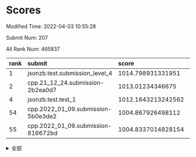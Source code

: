 # Scores

Modified Time: 2022-04-03 10:55:28

Submit Num: 207

All Rank Num: 465837

| rank |               submit               |       score        |       sigma        | pk_num |
| :--- | :--------------------------------- | :----------------- | :----------------- | :----- |
| 1    | jsonzb.test.submission_level_4     | 1014.798931331951  | 0.8523649369818858 | 9005   |
| 2    | cpp.21_12_24.submission-2b2ea0d7   | 1013.01234346675   | 0.8029156042537113 | 9002   |
| 4    | jsonzb.test.test_1                 | 1012.1643213242562 | 0.785247453155436  | 8996   |
| 54   | cpp.2022_01_09.submission-5b0e3de2 | 1004.867926498112  | 0.7261945809250601 | 9006   |
| 55   | cpp.2022_01_09.submission-816672bd | 1004.8337014828154 | 0.7217457663303052 | 9003   |


<details>
<summary>全部</summary>

| rank |                 submit                 |       score        |       sigma        | pk_num |
| :--- | :------------------------------------- | :----------------- | :----------------- | :----- |
| 1    | jsonzb.test.submission_level_4         | 1014.798931331951  | 0.8523649369818858 | 9005   |
| 2    | cpp.21_12_24.submission-2b2ea0d7       | 1013.01234346675   | 0.8029156042537113 | 9002   |
| 3    | gobigger.level_3.submission_level_3_25 | 1012.5791949961003 | 0.7836267331542969 | 9004   |
| 4    | jsonzb.test.test_1                     | 1012.1643213242562 | 0.785247453155436  | 8996   |
| 5    | gobigger.level_3.submission_level_3_26 | 1011.7055143367355 | 0.7704309810426303 | 9005   |
| 6    | gobigger.level_3.submission_level_3_0  | 1011.6403204030703 | 0.7753657450671902 | 9002   |
| 7    | gobigger.level_3.submission_level_3_21 | 1011.4918319689515 | 0.7732344288580719 | 9002   |
| 8    | gobigger.level_3.submission_level_3_8  | 1011.2379459613164 | 0.7937044816146264 | 9001   |
| 9    | gobigger.level_3.submission_level_3_22 | 1011.1131740085414 | 0.7763401232768457 | 9004   |
| 10   | gobigger.level_3.submission_level_3_32 | 1010.8156607188588 | 0.7693807635383743 | 9003   |
| 11   | gobigger.level_3.submission_level_3_46 | 1010.8090069339025 | 0.7611865266598387 | 8996   |
| 12   | gobigger.level_3.submission_level_3_5  | 1010.7282682992804 | 0.7643601724398005 | 9004   |
| 13   | gobigger.level_3.submission_level_3_23 | 1010.6897361665244 | 0.7919607418625696 | 8999   |
| 14   | gobigger.level_3.submission_level_3_11 | 1010.6855088226534 | 0.7606341473313526 | 9003   |
| 15   | gobigger.level_3.submission_level_3_15 | 1010.6444679497405 | 0.7718160599345778 | 9003   |
| 16   | gobigger.level_3.submission_level_3_37 | 1010.4688914253936 | 0.7805191573411855 | 9001   |
| 17   | gobigger.level_3.submission_level_3_27 | 1010.4283095057036 | 0.7542104580145647 | 9006   |
| 18   | gobigger.level_3.submission_level_3_4  | 1010.4189519322201 | 0.7498234964717457 | 9001   |
| 19   | gobigger.level_3.submission_level_3_16 | 1010.3752244890889 | 0.7896954119730398 | 8996   |
| 20   | gobigger.level_3.submission_level_3_34 | 1010.3023675877374 | 0.7578297903348838 | 9002   |
| 21   | gobigger.level_3.submission_level_3_18 | 1010.2678692172723 | 0.7601880332065164 | 9004   |
| 22   | gobigger.level_3.submission_level_3_28 | 1010.2390888075685 | 0.7537239938276746 | 9000   |
| 23   | gobigger.level_3.submission_level_3_35 | 1010.1197120365964 | 0.7408582805278355 | 9006   |
| 24   | gobigger.level_3.submission_level_3_49 | 1010.0797532579008 | 0.7654781961891979 | 9004   |
| 25   | gobigger.level_3.submission_level_3_36 | 1010.0655524004283 | 0.7527524416880209 | 9004   |
| 26   | gobigger.level_3.submission_level_3_20 | 1009.9867089188532 | 0.7446119576254174 | 9005   |
| 27   | gobigger.level_3.submission_level_3_24 | 1009.9184483465204 | 0.7341453699624018 | 8997   |
| 28   | gobigger.level_3.submission_level_3_40 | 1009.8216072561547 | 0.7647472686099017 | 9005   |
| 29   | gobigger.level_3.submission_level_3_29 | 1009.8151405611719 | 0.7523852240522159 | 9001   |
| 30   | gobigger.level_3.submission_level_3_17 | 1009.7911347213242 | 0.757068954280894  | 9003   |
| 31   | gobigger.level_3.submission_level_3_38 | 1009.7550037287161 | 0.7619132177012967 | 9005   |
| 32   | gobigger.level_3.submission_level_3_12 | 1009.7113459737243 | 0.7492648061909448 | 9005   |
| 33   | gobigger.level_3.submission_level_3_39 | 1009.7063676537132 | 0.7414905826826824 | 8998   |
| 34   | gobigger.level_3.submission_level_3_13 | 1009.6195063662441 | 0.7391016375122184 | 9001   |
| 35   | gobigger.level_3.submission_level_3_42 | 1009.5958319920263 | 0.7375160440408527 | 9005   |
| 36   | gobigger.level_3.submission_level_3_33 | 1009.5784868462589 | 0.746466145732033  | 9000   |
| 37   | gobigger.level_3.submission_level_3_31 | 1009.4894584615438 | 0.750800114463833  | 8996   |
| 38   | gobigger.level_3.submission_level_3_6  | 1009.4467757623745 | 0.7449367461589512 | 9005   |
| 39   | gobigger.level_3.submission_level_3_7  | 1009.3796079687153 | 0.7508389117285504 | 9003   |
| 40   | gobigger.level_3.submission_level_3_47 | 1009.3719641981269 | 0.7847750790897273 | 9002   |
| 41   | gobigger.level_3.submission_level_3_43 | 1009.36618414486   | 0.7341289988734021 | 9004   |
| 42   | gobigger.level_3.submission_level_3_19 | 1009.2983605776743 | 0.7604178842745489 | 9000   |
| 43   | gobigger.level_3.submission_level_3_1  | 1009.2612315302753 | 0.7625492705665662 | 9005   |
| 44   | gobigger.level_3.submission_level_3_30 | 1009.2058018992329 | 0.7384365775062827 | 9000   |
| 45   | gobigger.level_3.submission_level_3_48 | 1009.189491611506  | 0.7447492550905538 | 8998   |
| 46   | gobigger.level_3.submission_level_3_44 | 1009.1683882210016 | 0.7386478070389174 | 9005   |
| 47   | gobigger.level_3.submission_level_3_3  | 1009.1648703583805 | 0.7247985162884392 | 9000   |
| 48   | gobigger.level_3.submission_level_3_2  | 1009.0075108386279 | 0.7441063192450944 | 8998   |
| 49   | gobigger.level_3.submission_level_3_41 | 1008.9385275275529 | 0.7409537167596721 | 9001   |
| 50   | gobigger.level_3.submission_level_3_14 | 1008.923996793079  | 0.7398823403992256 | 9006   |
| 51   | gobigger.level_3.submission_level_3_45 | 1008.8846717013514 | 0.7381295251552961 | 9002   |
| 52   | gobigger.level_3.submission_level_3_9  | 1008.7550976987229 | 0.7516543629940547 | 8999   |
| 53   | gobigger.level_3.submission_level_3_10 | 1008.6572170264026 | 0.7262292987596676 | 8999   |
| 54   | cpp.2022_01_09.submission-5b0e3de2     | 1004.867926498112  | 0.7261945809250601 | 9006   |
| 55   | cpp.2022_01_09.submission-816672bd     | 1004.8337014828154 | 0.7217457663303052 | 9003   |
| 56   | gobigger.level_1.submission_level_1_33 | 1004.7628498828977 | 0.7325451617354442 | 9002   |
| 57   | gobigger.level_1.submission_level_1_42 | 1004.7281965691366 | 0.7296513996042626 | 9000   |
| 58   | gobigger.level_1.submission_level_1_34 | 1004.6655813696034 | 0.7100201299122552 | 9003   |
| 59   | gobigger.level_1.submission_level_1_0  | 1004.3877988634849 | 0.7212799369416137 | 8997   |
| 60   | gobigger.level_1.submission_level_1_27 | 1004.288869937158  | 0.7324721554588932 | 9004   |
| 61   | gobigger.level_1.submission_level_1_24 | 1004.2225811483056 | 0.7162946250818888 | 9007   |
| 62   | gobigger.level_1.submission_level_1_19 | 1004.2218149367868 | 0.7199492078147394 | 9005   |
| 63   | gobigger.level_1.submission_level_1_10 | 1004.12952465859   | 0.7184741992956045 | 9004   |
| 64   | gobigger.level_1.submission_level_1_31 | 1004.0135832362034 | 0.7236822135536113 | 9002   |
| 65   | gobigger.level_1.submission_level_1_45 | 1003.9537275129509 | 0.7236119694839378 | 9007   |
| 66   | gobigger.level_1.submission_level_1_44 | 1003.9446326150543 | 0.7138824351439722 | 9001   |
| 67   | gobigger.level_1.submission_level_1_15 | 1003.9203328075652 | 0.7015785614640506 | 9002   |
| 68   | gobigger.level_1.submission_level_1_6  | 1003.914393965152  | 0.712411365403885  | 8999   |
| 69   | gobigger.level_1.submission_level_1_11 | 1003.9067143977264 | 0.7088487605332202 | 9004   |
| 70   | gobigger.level_1.submission_level_1_26 | 1003.7350051338465 | 0.7200873868678493 | 9000   |
| 71   | gobigger.level_1.submission_level_1_38 | 1003.725102685504  | 0.7226539787061337 | 9003   |
| 72   | gobigger.level_1.submission_level_1_16 | 1003.6860595657188 | 0.7165503959927237 | 9004   |
| 73   | gobigger.level_1.submission_level_1_28 | 1003.6345124744554 | 0.7230717008985053 | 9003   |
| 74   | gobigger.level_1.submission_level_1_21 | 1003.6325443348333 | 0.720097227609914  | 9000   |
| 75   | gobigger.level_1.submission_level_1_30 | 1003.6247823354788 | 0.7184444986585866 | 9006   |
| 76   | gobigger.level_1.submission_level_1_47 | 1003.6155267513118 | 0.7141689254867104 | 9007   |
| 77   | gobigger.level_1.submission_level_1_32 | 1003.6099399706081 | 0.7152382687623788 | 9002   |
| 78   | gobigger.level_1.submission_level_1_12 | 1003.5821446712787 | 0.7120420669673476 | 8998   |
| 79   | gobigger.level_1.submission_level_1_13 | 1003.5738860425681 | 0.7167144727719601 | 9000   |
| 80   | gobigger.level_1.submission_level_1_23 | 1003.5424665217095 | 0.7128140738374865 | 9003   |
| 81   | gobigger.level_1.submission_level_1_49 | 1003.4223221682025 | 0.7203899723517576 | 9002   |
| 82   | gobigger.level_1.submission_level_1_9  | 1003.4106014281326 | 0.7203269121351346 | 9002   |
| 83   | gobigger.level_1.submission_level_1_40 | 1003.3816322238285 | 0.7201524017504815 | 8998   |
| 84   | gobigger.level_1.submission_level_1_37 | 1003.3772474649312 | 0.7145315753411537 | 9001   |
| 85   | gobigger.level_1.submission_level_1_39 | 1003.3345503540653 | 0.7332740455599527 | 9003   |
| 86   | gobigger.level_1.submission_level_1_17 | 1003.2405013758198 | 0.7066410563702392 | 8998   |
| 87   | gobigger.level_1.submission_level_1_14 | 1003.2362643659136 | 0.7143903744858273 | 8998   |
| 88   | gobigger.level_1.submission_level_1_46 | 1003.2315745376133 | 0.7214303160252611 | 9001   |
| 89   | gobigger.level_1.submission_level_1_36 | 1003.1839455169552 | 0.7337786083409477 | 9002   |
| 90   | gobigger.level_1.submission_level_1_43 | 1003.0982549030927 | 0.7174084919180925 | 9001   |
| 91   | gobigger.level_1.submission_level_1_1  | 1003.0146292093581 | 0.7196452195396406 | 9002   |
| 92   | gobigger.level_1.submission_level_1_29 | 1002.9660681642102 | 0.7224024054131724 | 9001   |
| 93   | gobigger.level_1.submission_level_1_22 | 1002.853126674681  | 0.7097870176411732 | 8999   |
| 94   | gobigger.level_1.submission_level_1_20 | 1002.8514453413871 | 0.7149272607723741 | 8997   |
| 95   | gobigger.level_1.submission_level_1_48 | 1002.6560993778046 | 0.708014424473092  | 9006   |
| 96   | gobigger.level_1.submission_level_1_7  | 1002.606142875452  | 0.7191704995391418 | 8997   |
| 97   | gobigger.level_1.submission_level_1_41 | 1002.575062093155  | 0.7177033378952972 | 9001   |
| 98   | gobigger.level_1.submission_level_1_35 | 1002.5369878471885 | 0.720382989316927  | 9000   |
| 99   | gobigger.level_1.submission_level_1_18 | 1002.5073406106524 | 0.7145722514071159 | 9003   |
| 100  | gobigger.level_1.submission_level_1_5  | 1002.4488440133072 | 0.7036764513694549 | 9000   |
| 101  | gobigger.level_1.submission_level_1_8  | 1002.4268247224066 | 0.7164995128384364 | 8999   |
| 102  | gobigger.level_1.submission_level_1_25 | 1002.2291812052669 | 0.7079801776635554 | 9000   |
| 103  | gobigger.level_1.submission_level_1_2  | 1002.1656786158755 | 0.7152708325907873 | 9002   |
| 104  | gobigger.level_1.submission_level_1_4  | 1002.1275985308737 | 0.7076122457120104 | 9001   |
| 105  | gobigger.level_1.submission_level_1_3  | 1001.4778376660956 | 0.7189820994247157 | 8997   |
| 106  | gobigger.random.submission_random_7    | 997.7906503046811  | 0.700034265376197  | 8999   |
| 107  | gobigger.random.submission_random_5    | 997.636282008568   | 0.6988083149758305 | 9002   |
| 108  | gobigger.random.submission_random_23   | 997.4250076820257  | 0.7046466469310507 | 9001   |
| 109  | gobigger.random.submission_random_6    | 997.3316510071708  | 0.6960340244945515 | 8998   |
| 110  | gobigger.random.submission_random_11   | 997.0693759210875  | 0.7266149750852278 | 9004   |
| 111  | gobigger.random.submission_random_31   | 996.9286766496283  | 0.7119155819167532 | 9003   |
| 112  | gobigger.random.submission_random_14   | 996.8170537904826  | 0.7101099923970046 | 8997   |
| 113  | gobigger.random.submission_random_24   | 996.6719305629102  | 0.722873550804986  | 9002   |
| 114  | gobigger.random.submission_random_3    | 996.6645656974416  | 0.7074583077811394 | 9001   |
| 115  | gobigger.random.submission_random_36   | 996.6637560760911  | 0.7046698885088741 | 9006   |
| 116  | gobigger.random.submission_random_46   | 996.6536516261857  | 0.6985537926473269 | 8999   |
| 117  | gobigger.random.submission_random_48   | 996.5882601975252  | 0.7132765048188019 | 8998   |
| 118  | gobigger.random.submission_random_26   | 996.5700437420874  | 0.7030541714120506 | 9001   |
| 119  | gobigger.random.submission_random_9    | 996.4148789272998  | 0.7042672688730722 | 9001   |
| 120  | gobigger.random.submission_random_0    | 996.4002571114474  | 0.7044846960736695 | 9004   |
| 121  | gobigger.random.submission_random_38   | 996.4002181840542  | 0.7059542125319105 | 8998   |
| 122  | gobigger.random.submission_random_12   | 996.2785964839934  | 0.7173662848947268 | 8998   |
| 123  | gobigger.random.submission_random_2    | 996.2398021444926  | 0.7117971839713666 | 9002   |
| 124  | gobigger.random.submission_random_19   | 996.1276723333749  | 0.7206312391783274 | 8999   |
| 125  | gobigger.random.submission_random_44   | 996.0608850654108  | 0.716606721629146  | 9000   |
| 126  | gobigger.random.submission_random_37   | 996.0417726635079  | 0.7082832237959568 | 9002   |
| 127  | gobigger.random.submission_random_29   | 995.9792722402765  | 0.7116212606884623 | 8998   |
| 128  | gobigger.random.submission_random_41   | 995.9358481553603  | 0.7056648744972449 | 9004   |
| 129  | gobigger.random.submission_random_22   | 995.917660878695   | 0.7162039922035545 | 8999   |
| 130  | gobigger.random.submission_random_4    | 995.8724778325053  | 0.707901507117217  | 8996   |
| 131  | gobigger.random.submission_random_28   | 995.8416926023508  | 0.7200010946474886 | 9008   |
| 132  | gobigger.random.submission_random_43   | 995.8299766202441  | 0.7076420782115221 | 9005   |
| 133  | gobigger.random.submission_random_15   | 995.8222443871781  | 0.7064111259117253 | 8996   |
| 134  | gobigger.random.submission_random_18   | 995.7240507553594  | 0.7194157218981546 | 9003   |
| 135  | gobigger.random.submission_random_45   | 995.6835053154825  | 0.7174758915586563 | 8996   |
| 136  | gobigger.random.submission_random_13   | 995.6568501883544  | 0.7069273081243564 | 9004   |
| 137  | gobigger.random.submission_random_49   | 995.6421402691752  | 0.710874471161982  | 9007   |
| 138  | gobigger.random.submission_random_25   | 995.6319212875862  | 0.7150412961946356 | 9006   |
| 139  | gobigger.random.submission_random_21   | 995.6085924441934  | 0.7098408675512261 | 9000   |
| 140  | gobigger.random.submission_random_30   | 995.60594957751    | 0.7150186215496007 | 8997   |
| 141  | gobigger.random.submission_random_1    | 995.6022800657835  | 0.7056109769555015 | 9000   |
| 142  | gobigger.random.submission_random_32   | 995.5683630229876  | 0.7159946410284637 | 9005   |
| 143  | gobigger.random.submission_random_39   | 995.532658847612   | 0.7047374839324826 | 9006   |
| 144  | gobigger.random.submission_random_33   | 995.4852008323854  | 0.7075981594515847 | 9005   |
| 145  | gobigger.random.submission_random_10   | 995.4641779361358  | 0.7189047628001289 | 9004   |
| 146  | gobigger.random.submission_random_16   | 995.3791948192493  | 0.6951193526450217 | 9002   |
| 147  | gobigger.random.submission_random_27   | 995.2443194460996  | 0.7252714345333571 | 9002   |
| 148  | gobigger.random.submission_random_8    | 995.2442833995914  | 0.7053302824608679 | 9002   |
| 149  | gobigger.random.submission_random_20   | 995.1141798760534  | 0.7214574807454225 | 9005   |
| 150  | gobigger.random.submission_random_17   | 995.0468211037185  | 0.6928467834636252 | 9002   |
| 151  | gobigger.random.submission_random_40   | 995.042012230106   | 0.7115450750141729 | 9003   |
| 152  | gobigger.random.submission_random_47   | 994.8799656706096  | 0.7148169776479699 | 9004   |
| 153  | gobigger.random.submission_random_42   | 994.8615038362846  | 0.7272489933640262 | 9003   |
| 154  | gobigger.random.submission_random_34   | 994.6637603007927  | 0.7265213534246963 | 9000   |
| 155  | gobigger.random.submission_random_35   | 994.6036432691701  | 0.7195234649564113 | 9001   |
| 156  | gobigger.level_2.submission_level_2_49 | 994.3955830801585  | 0.7211110182276945 | 9005   |
| 157  | gobigger.level_2.submission_level_2_16 | 993.8632721494489  | 0.7398155731518085 | 8996   |
| 158  | gobigger.level_2.submission_level_2_26 | 993.6319412356256  | 0.7567882647806621 | 9002   |
| 159  | gobigger.level_2.submission_level_2_5  | 993.5644004807161  | 0.7230971890998908 | 9002   |
| 160  | gobigger.level_2.submission_level_2_35 | 993.5532470038992  | 0.7538156833842556 | 9000   |
| 161  | gobigger.level_2.submission_level_2_23 | 993.2553019007033  | 0.7373732791844062 | 9004   |
| 162  | gobigger.level_2.submission_level_2_40 | 992.9820300405058  | 0.7322222139075479 | 8995   |
| 163  | gobigger.level_2.submission_level_2_45 | 992.8655649645002  | 0.737832861019238  | 9001   |
| 164  | gobigger.level_2.submission_level_2_9  | 992.8081664572206  | 0.7433940245675605 | 9001   |
| 165  | gobigger.level_2.submission_level_2_20 | 992.7479724109601  | 0.7598268042022204 | 9001   |
| 166  | gobigger.level_2.submission_level_2_30 | 992.4767691002738  | 0.7376012791356347 | 9003   |
| 167  | gobigger.level_2.submission_level_2_46 | 992.4533951100856  | 0.74075351909246   | 9000   |
| 168  | gobigger.level_2.submission_level_2_4  | 992.4286571222974  | 0.75606666191722   | 9002   |
| 169  | gobigger.level_2.submission_level_2_0  | 992.3508030862639  | 0.7734786446806567 | 9003   |
| 170  | gobigger.level_2.submission_level_2_47 | 992.3327855391989  | 0.7348025418905976 | 8999   |
| 171  | gobigger.level_2.submission_level_2_24 | 992.3239187486563  | 0.760527673539622  | 9003   |
| 172  | gobigger.level_2.submission_level_2_43 | 992.3125393339776  | 0.7430621506995464 | 9014   |
| 173  | gobigger.level_2.submission_level_2_29 | 992.2903511961679  | 0.7562007478607127 | 9004   |
| 174  | gobigger.level_2.submission_level_2_48 | 992.2859877984749  | 0.7529344423066983 | 9006   |
| 175  | gobigger.level_2.submission_level_2_10 | 992.191822527001   | 0.7509311100152887 | 9003   |
| 176  | gobigger.level_2.submission_level_2_38 | 992.1862321247876  | 0.753498636714077  | 9005   |
| 177  | gobigger.level_2.submission_level_2_14 | 992.1413577603927  | 0.7478451094671265 | 8998   |
| 178  | gobigger.level_2.submission_level_2_15 | 992.1405411546644  | 0.7254385152268783 | 9002   |
| 179  | gobigger.level_2.submission_level_2_44 | 992.0539541916331  | 0.7648390565997613 | 9004   |
| 180  | gobigger.level_2.submission_level_2_21 | 992.0129368105875  | 0.7326056616163431 | 8999   |
| 181  | gobigger.level_2.submission_level_2_13 | 992.0049373162594  | 0.7500303439526651 | 9001   |
| 182  | gobigger.level_2.submission_level_2_27 | 991.9715433111411  | 0.7451939828811516 | 9003   |
| 183  | gobigger.level_2.submission_level_2_6  | 991.8642491527318  | 0.744504448975782  | 9003   |
| 184  | gobigger.level_2.submission_level_2_28 | 991.8455106079233  | 0.7479075248158431 | 8997   |
| 185  | gobigger.level_2.submission_level_2_31 | 991.8428039497354  | 0.7455540048533237 | 9000   |
| 186  | gobigger.level_2.submission_level_2_22 | 991.8199175882199  | 0.7529947940422816 | 8999   |
| 187  | gobigger.level_2.submission_level_2_33 | 991.8088405011376  | 0.7507842578735743 | 9003   |
| 188  | gobigger.level_2.submission_level_2_32 | 991.7714495034431  | 0.765071063604991  | 9002   |
| 189  | gobigger.level_2.submission_level_2_25 | 991.7644400484386  | 0.7387719912889638 | 9006   |
| 190  | gobigger.level_2.submission_level_2_41 | 991.6868448029633  | 0.7395975210656902 | 9002   |
| 191  | gobigger.level_2.submission_level_2_42 | 991.6812160087744  | 0.7380969735367772 | 9000   |
| 192  | gobigger.level_2.submission_level_2_1  | 991.66696117164    | 0.7442921380012647 | 8997   |
| 193  | gobigger.level_2.submission_level_2_36 | 991.660610330527   | 0.760396310005911  | 8998   |
| 194  | gobigger.level_2.submission_level_2_17 | 991.6601419875527  | 0.7728135699880664 | 9000   |
| 195  | gobigger.level_2.submission_level_2_37 | 991.5787239694293  | 0.7394977347097528 | 9005   |
| 196  | gobigger.level_2.submission_level_2_11 | 991.5563744797939  | 0.7633703418328449 | 9002   |
| 197  | gobigger.level_2.submission_level_2_18 | 991.3642126030785  | 0.752417881477076  | 9003   |
| 198  | gobigger.level_2.submission_level_2_19 | 991.270893076971   | 0.7520750898811203 | 9003   |
| 199  | gobigger.level_2.submission_level_2_7  | 991.2123422390513  | 0.7534275834235596 | 9002   |
| 200  | gobigger.level_2.submission_level_2_2  | 990.9601335035481  | 0.7355024016457916 | 9005   |
| 201  | gobigger.level_2.submission_level_2_39 | 990.872752182523   | 0.7350560974829706 | 8999   |
| 202  | gobigger.level_2.submission_level_2_3  | 990.7574525680374  | 0.7596111074663182 | 9000   |
| 203  | gobigger.level_2.submission_level_2_12 | 990.5881195612889  | 0.7755914743517002 | 9004   |
| 204  | gobigger.level_2.submission_level_2_8  | 990.4309932517144  | 0.7346944092604409 | 9000   |
| 205  | gobigger.level_2.submission_level_2_34 | 990.1363700804302  | 0.7563216742162293 | 9000   |
| 206  | gobigger.none.submission_none_0        | 977.2963181120926  | 1.3343134469512468 | 8999   |
| 207  | gobigger.none.submission_none_1        | 976.0736125454633  | 1.6701640202388495 | 9004   |

</details>